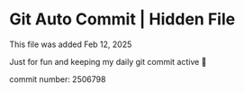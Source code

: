 # Git Auto Commit | Hidden File

This file was added Feb 12, 2025

Just for fun and keeping my daily git commit active 🤪

commit number: 2506798

